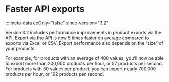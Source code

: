 # Faster API exports
::: meta-data eeOnly="false" since-version="3.2"

Version 3.2 includes performance improvements in product exports via the API. Export via the API is now 5 times faster on average compared to exports via Excel or CSV. Export performance also depends on the “size” of your products. 

For example, for products with an average of 400 values, you’ll now be able to export more than 200,000 products per hour, or 57 products per second. For products with 50 values per product, you can export nearly 700,000 products per hour, or 192 products per second. 
